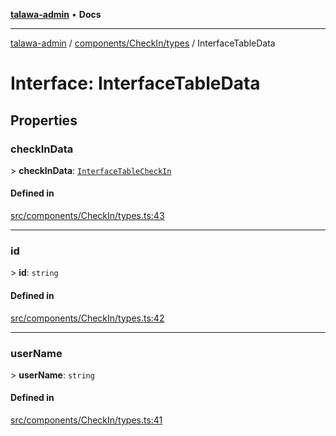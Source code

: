 [**talawa-admin**](../../../../README.md) • **Docs**

***

[talawa-admin](../../../../modules.md) / [components/CheckIn/types](../README.md) / InterfaceTableData

# Interface: InterfaceTableData

## Properties

### checkInData

\> **checkInData**: [`InterfaceTableCheckIn`](InterfaceTableCheckIn.md)

#### Defined in

[src/components/CheckIn/types.ts:43](https://github.com/PalisadoesFoundation/talawa-admin/blob/084ac7e92dede9766b77e75cf296f40165965140/src/components/CheckIn/types.ts#L43)

***

### id

\> **id**: `string`

#### Defined in

[src/components/CheckIn/types.ts:42](https://github.com/PalisadoesFoundation/talawa-admin/blob/084ac7e92dede9766b77e75cf296f40165965140/src/components/CheckIn/types.ts#L42)

***

### userName

\> **userName**: `string`

#### Defined in

[src/components/CheckIn/types.ts:41](https://github.com/PalisadoesFoundation/talawa-admin/blob/084ac7e92dede9766b77e75cf296f40165965140/src/components/CheckIn/types.ts#L41)
